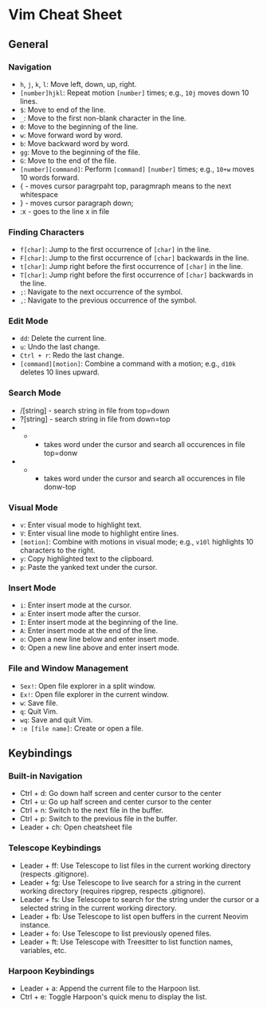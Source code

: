 # Vim Cheat Sheet

## General

### Navigation

- `h`, `j`, `k`, `l`: Move left, down, up, right.
- `[number]hjkl`: Repeat motion `[number]` times; e.g., `10j` moves down 10 lines.
- `$`: Move to end of the line.
- `_`: Move to the first non-blank character in the line.
- `0`: Move to the beginning of the line.
- `w`: Move forward word by word.
- `b`: Move backward word by word.
- `gg`: Move to the beginning of the file.
- `G`: Move to the end of the file.
- `[number][command]`: Perform `[command]` `[number]` times; e.g., `10+w` moves 10 words forward.
- { - moves cursor paragrpaht top, paragmraph means to the next whitespace
- } - moves cursor paragraph down;
- :x - goes to the line x in file

### Finding Characters

- `f[char]`: Jump to the first occurrence of `[char]` in the line.
- `F[char]`: Jump to the first occurrence of `[char]` backwards in the line.
- `t[char]`: Jump right before the first occurrence of `[char]` in the line.
- `T[char]`: Jump right before the first occurrence of `[char]` backwards in the line.
- `;`: Navigate to the next occurrence of the symbol.
- `,`: Navigate to the previous occurrence of the symbol.

### Edit Mode

- `dd`: Delete the current line.
- `u`: Undo the last change.
- `Ctrl + r`: Redo the last change.
- `[command][motion]`: Combine a command with a motion; e.g., `d10k` deletes 10 lines upward.

### Search Mode
- /[string] - search string in file from top=down
- ?[string] - search string in file from down=top
- * - takes word under the cursor and search all occurences in file top=donw
- * - takes word under the cursor and search all occurences in file donw-top
### Visual Mode

- `v`: Enter visual mode to highlight text.
- `V`: Enter visual line mode to highlight entire lines.
- `[motion]`: Combine with motions in visual mode; e.g., `v10l` highlights 10 characters to the right.
- `y`: Copy highlighted text to the clipboard.
- `p`: Paste the yanked text under the cursor.

### Insert Mode

- `i`: Enter insert mode at the cursor.
- `a`: Enter insert mode after the cursor.
- `I`: Enter insert mode at the beginning of the line.
- `A`: Enter insert mode at the end of the line.
- `o`: Open a new line below and enter insert mode.
- `O`: Open a new line above and enter insert mode.

### File and Window Management

- `Sex!`: Open file explorer in a split window.
- `Ex!`: Open file explorer in the current window.
- `w`: Save file.
- `q`: Quit Vim.
- `wq`: Save and quit Vim.
- `:e [file name]`: Create or open a file.

## Keybindings

### Built-in Navigation
- Ctrl + d: Go down half screen and center cursor to the center
- Ctrl + u: Go up half screen and center cursor to the center
- Ctrl + n: Switch to the next file in the buffer.
- Ctrl + p: Switch to the previous file in the buffer.
- Leader + ch: Open cheatsheet file
### Telescope Keybindings

- Leader + ff: Use Telescope to list files in the current working directory (respects .gitignore).
- Leader + fg: Use Telescope to live search for a string in the current working directory (requires ripgrep, respects .gitignore).
- Leader + fs: Use Telescope to search for the string under the cursor or a selected string in the current working directory.
- Leader + fb: Use Telescope to list open buffers in the current Neovim instance.
- Leader + fo: Use Telescope to list previously opened files.
- Leader + ft: Use Telescope with Treesitter to list function names, variables, etc.

### Harpoon Keybindings

- Leader + a: Append the current file to the Harpoon list.
- Ctrl + e: Toggle Harpoon's quick menu to display the list.

